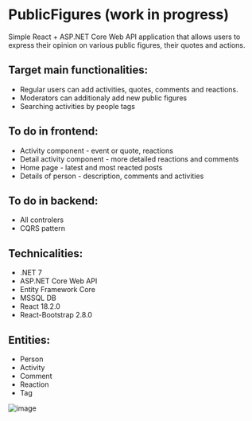# PublicFigures (work in progress)

Simple React + ASP.NET Core Web API application that allows users to express their opinion on various public figures, their quotes and actions.

## Target main functionalities:
- Regular users can add activities, quotes, comments and reactions.
- Moderators can additionaly add new public figures
- Searching activities by people tags

## To do in frontend:
- Activity component - event or quote, reactions
- Detail activity component - more detailed reactions and comments
- Home page - latest and most reacted posts
- Details of person - description, comments and activities

## To do in backend:
- All controlers
- CQRS pattern

## Technicalities:
- .NET 7
- ASP.NET Core Web API
- Entity Framework Core
- MSSQL DB
- React 18.2.0
- React-Bootstrap 2.8.0

## Entities:
- Person
- Activity
- Comment
- Reaction
- Tag
  
![image](https://github.com/SzaroBury/PublicFigures/assets/37550354/c066d9c8-13db-40f7-855b-50c6465b85c6)
